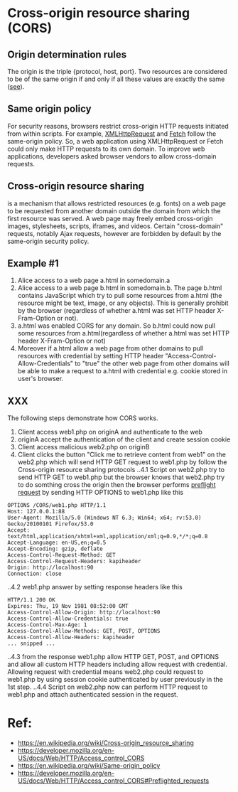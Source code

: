 # Cross-origin resource sharing (CORS)
## Origin determination rules
The origin is the triple {protocol, host, port}. Two resources are considered to be of the same origin if and only if all these values are exactly the same ([see](https://en.wikipedia.org/wiki/Same-origin_policy#Origin_determination_rules)).

## Same origin policy
For security reasons, browsers restrict cross-origin HTTP requests initiated from within scripts. For example, [XMLHttpRequest](https://developer.mozilla.org/en-US/docs/Web/API/XMLHttpRequest) and [Fetch](https://developer.mozilla.org/en-US/docs/Web/API/Fetch_API) follow the same-origin policy. So, a web application using XMLHttpRequest or Fetch could only make HTTP requests to its own domain. To improve web applications, developers asked browser vendors to allow cross-domain requests.

## Cross-origin resource sharing
is a mechanism that allows restricted resources (e.g. fonts) on a web page to be requested from another domain outside the domain from which the first resource was served. A web page may freely embed cross-origin images, stylesheets, scripts, iframes, and videos. Certain "cross-domain" requests, notably Ajax requests, however are forbidden by default by the same-origin security policy.

## Example #1
1. Alice access to a web page a.html in somedomain.a
2. Alice access to a web page b.html in somedomain.b. The page b.html contains JavaScript which try to pull some resources from a.html (the resource might be text, image, or any objects). This is generally prohibit by the browser (regardless of whether a.html was set HTTP header X-Fram-Option or not).
3. a.html was enabled CORS for any domain. So b.html could now pull some resources from a.html(regardless of whether a.html was set HTTP header X-Fram-Option or not) 
4. Moreover if a.html allow a web page from other domains to pull resources with credential by setting HTTP header "Access-Control-Allow-Credentials" to "true" the other web page from other domains will be able to make a request to a.html with credential e.g. cookie stored in user's browser.

## XXX
The following steps demonstrate how CORS works.
1. Client access web1.php on originA and authenticate to the web
2. originA accept the authentication of the client and create session cookie
3. Client access malicious web2.php on originB
4. Client clicks the button "Click me to retrieve content from web1" on the web2.php which will send HTTP GET request to web1.php by follow the Cross-origin resource sharing protocols
..4.1 Script on web2.php try to send HTTP GET to web1.php but the browser knows that web2.php try to do somthing cross the origin then the browser performs [preflight request](https://developer.mozilla.org/en-US/docs/Web/HTTP/Access_control_CORS#Preflighted_requests) by sending HTTP OPTIONS to web1.php like this
```
OPTIONS /CORS/web1.php HTTP/1.1
Host: 127.0.0.1:88
User-Agent: Mozilla/5.0 (Windows NT 6.3; Win64; x64; rv:53.0) Gecko/20100101 Firefox/53.0
Accept: text/html,application/xhtml+xml,application/xml;q=0.9,*/*;q=0.8
Accept-Language: en-US,en;q=0.5
Accept-Encoding: gzip, deflate
Access-Control-Request-Method: GET
Access-Control-Request-Headers: kapiheader
Origin: http://localhost:90
Connection: close
```
..4.2 web1.php answer by setting response headers like this
```
HTTP/1.1 200 OK
Expires: Thu, 19 Nov 1981 08:52:00 GMT
Access-Control-Allow-Origin: http://localhost:90
Access-Control-Allow-Credentials: true
Access-Control-Max-Age: 1
Access-Control-Allow-Methods: GET, POST, OPTIONS
Access-Control-Allow-Headers: kapiheader
... snipped ...
```
..4.3 from the response web1.php allow HTTP GET, POST, and OPTIONS and allow all custom HTTP headers including allow request with credential. Allowing request with credential means web2.php could request to web1.php by using session cookie authenticated by user previously in the 1st step.
..4.4 Script on web2.php now can perform HTTP request to web1.php and attach authenticated session in the request.




# Ref:
* https://en.wikipedia.org/wiki/Cross-origin_resource_sharing
* https://developer.mozilla.org/en-US/docs/Web/HTTP/Access_control_CORS
* https://en.wikipedia.org/wiki/Same-origin_policy
* https://developer.mozilla.org/en-US/docs/Web/HTTP/Access_control_CORS#Preflighted_requests